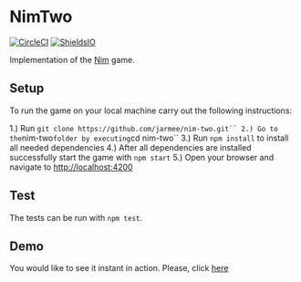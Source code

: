 # NimTwo

[![CircleCI](https://circleci.com/gh/jarmee/nim-two/tree/develop.svg?style=svg)](https://circleci.com/gh/jarmee/nim-two/tree/develop)
[![ShieldsIO](https://img.shields.io/badge/Status-Work%20In%20Progress-orange.svg)](https://github.com/jarmee/nim-two)

Implementation of the [Nim](https://en.wikipedia.org/wiki/Nim) game.

## Setup

To run the game on your local machine carry out the following instructions:

1.) Run ` git clone https://github.com/jarmee/nim-two.git`` 2.) Go to the `nim-two`folder by executing`cd nim-two``
3.) Run `npm install` to install all needed dependencies
4.) After all dependencies are installed successfully start the game with `npm start`
5.) Open your browser and navigate to [http://localhost:4200](http://localhost:4200)

## Test

The tests can be run with `npm test`.

## Demo

You would like to see it instant in action. Please, click [here](https://stackblitz.com/github/jarmee/nim-two)
